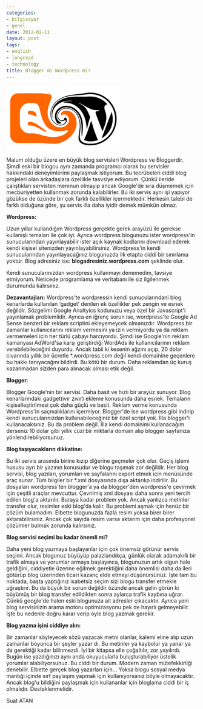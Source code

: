 ```yaml
---
categories:
- bilgisayar
- genel
date: 2012-02-11
layout: post
tags:
- english
- longread
- technology
title: Blogger mi Wordpress mi?
---
```


[![](/images/561db-blogger-to-wordpress-converter-hit-kaybetmedenpng.png)](https://suatatan.wordpress.com/wp-content/uploads/2012/02/561db-blogger-to-wordpress-converter-hit-kaybetmedenpng.png)

Malum olduğu üzere en büyük blog servisleri Wordpress ve Bloggerdir. Şimdi eski bir blogcu aynı zamanda programcı olarak bu servisler hakkındaki deneyimlerimi paylaşmak istiyorum. Bu tecrübeleri ciddi blog projeleri olan arkadaşlara özellikle tasvsiye ediyorum. Çünkü ileride çalıştıkları servisten memnun olmayıp ancak Google'de sıra düşmemek için mecburiyetten kullanmak zorunda kalabilirler. Bu iki servis aynı işi yapıyor gözükse de özünde bir çok farklı özellikler içermektedir. Herkesin talebi de farklı olduğuna göre, şu servis illa daha iyidir demek mümkün olmaz. 

  

**Wordpress:**

Uzun yıllar kullandığım Wordpress gerçekte gerek arayüzü ile gerekse kullanışlı temaları ile çok iyi. Ayrıca wordpress blogunuzu ister wordpress'in sunucularından yayınlayabilir ister açık kaynak kodlarını download ederek kendi kişisel sitenizden yayınlayabilirsiniz. Wordpress'in kendi sunucularından yayınlayacağınız blogunuzda ilk etapta ciddi bir sınırlama yoktur. Blog adresiniz ise: **blogadresiniz.wordpress.com** şeklinde olur. 

Kendi sunucularınızdan wordpress kullanmayı denemedim, tavsiye etmiyorum. Neticede programlama ve veritabanı ile siz ilgilenmek durumunda kalırsınız.

**Dezavantajları:** Wordpress'te wordpressin kendi sunucularındani blog kenarlarda kullanılan ‘gadget’ denilen ek özellikler pek zengin ve esnek değildir. Sözgelimi Google Analtyics kodunuzu veya özel bir Javascript'i yayınlamak problemlidir. Ayrıca en iğrenç sorun ise, wordpress'te Google Ad Sense benzeri bir reklam scriptini ekleyemeycek olmanızdır. Wordpress bir zamanlar kullanıcılarını reklam vermesini ya izin vermiyordu ya da reklam vermemeleri için her türlü çabayı harcıyordu. Şimdi ise Google'nin reklam kamanyası AdWord'sa karşı geliştirdiği WordAds ile kullanıcılarının reklam verebilebileceğini duyurdu. Ancak tabii ki kesenin ağzını açıp, 20 dolar civarında yıllık bir ücretle \*.wordpress.com değil kendi domainine geçenlere bu hakkı tanıyacağını bildirdi. Bu kötü bir durum. Daha reklamdan üç kuruş kazanmadan sizden para alınacak olması etik değil.

  

**Blogger**:

Blogger Google'nin bir servisi. Daha basit ve hızlı bir arayüz sunuyor. Blog kenarlarındaki gadget(ıvır zıvır) ekleme konusunda daha esnek. Temaların kişiselleştirilmesi çok daha güçlü ve basit. Reklam verme konusunda Wordpress'in saçmalıklarını içermiyor. Blogger'de ise wordpress gibi indirip kendi sunucularınızdan kullanabileceğiniz bir özel script yok. İlla blogger'i kullanacaksınız. Bu da problem değil. İlla kendi domainimi kullanacağım derseniz 10 dolar gibi yıllık cüzi bir miktarla domain alıp blogger sayfanıza yönlendirebiliyorsunuz.

  

**Blog taşıyacakların dikkatine:**

Bu iki servis arasında birine kızıp diğerine geçmeler çok olur. Geçiş işlemi hususu ayrı bir yazının konusudur ve blogu taşımak zor değildir. Her blog servisi, blog yazıları, yorumları ve sayfalarını export etmek için menüsünde araç sunar. Tüm bilgiler bir \*.xml dosyasında dışa aktarılıp indirilir. Bu dosyaları wordpress'ten blogger'a ya da blogger'den wordpress'e çevirmek için çeşitli araçlar mevcuttur. Çevrilmiş xml dosyası daha sonra yeni tercih edilen blog'a aktarılır. Buraya kadar problem yok. Ancak yanlızca metinler transfer olur, resimler eski blog'da kalır. Bu problemi aşmak için henüz bir çözüm bulamadım. Elbette blogunuzda fazla resim yoksa birer birer aktarabilirsiniz. Ancak çok sayıda resim varsa aktarım için daha profesyonel çözümler bulmak zorunda kalırsınız.

  

**Blog servisi seçimi bu kadar önemli mi?**

Daha yeni blog yazmaya başlayanlar için çok önemsiz görünür servis seçimi. Ancak blogunuz büyüyüp palazlandıkça, günlük olarak adamakıllı bir trafik almaya ve yorumlar armaya başlayınca, blogunuzun artık olgun hale geldiğini, ciddiyetle üzerine eğilmek gerektiğini daha önemlisi daha da ileri götürüp blog üzerinden ticari kazanç elde etmeyi düşünürsünüz. İşte tam bu noktada, başta yaptığınız isabetsiz seçim sizi blogu transfer etmekle uğraştırır. Bu da büyük bir sorun değildir özünde ancak gelin görün ki büyümüş bir blog transfer edildikten sonra aylarca trafik kaybına uğrar. Çünkü google'de halen eski blogunuza ait adresler çıkacaktır. Ayrıca yeni blog servisinizin arama motoru optimizasyonu pek de hayırlı gelmeyebilir. İşte bu nedenle doğru karar verip öyle blog yazmak gerekir.

  

**Blog yazma işini ciddiye alın:**

Bir zamanlar söyleyecek sözü yazacak metni olanlar, kalemi eline alıp uzun zamanlar boyunca bir şeyler yazar dı. Bu metinler ya kaybolur ya yanar ya da gerektiği kadar bilinmezdi. İyi bir kitapsa elle çoğaltılır, zor yayılırdı. Bugün ise yazdığınızı aynı anda okuyucularla buluşturabiliyor üstelik yorumlar alabiliyorsunuz. Bu ciddi bir durum. Modern zaman mütefekkirliği denebilir. Elbette gerçek blog yazarları için… Yoksa blogu sosyal medya mantığı içinde sırf paylaşım yapmak için kullanıyorsanız böyle olmayacaktır. Ancak blog'u bildiğini paylaşmak için kullananlar için bloglama ciddi bir iş olmalıdır. Desteklenmelidir.

  

Suat ATAN
